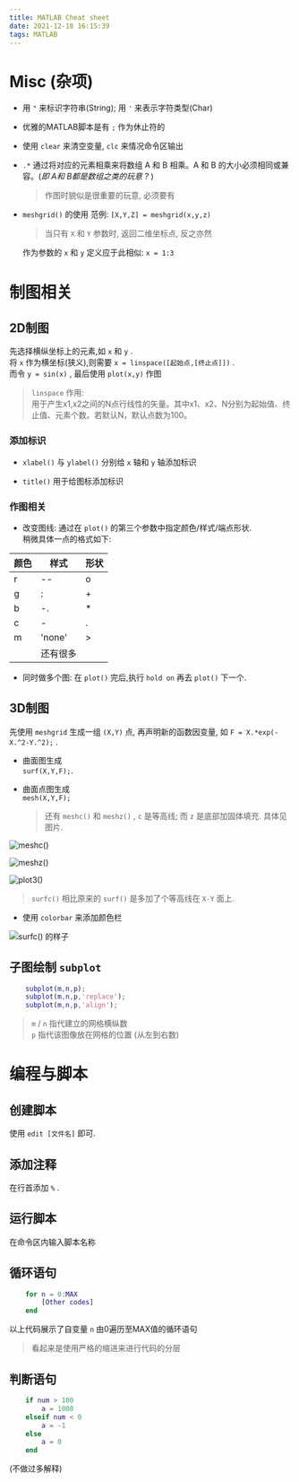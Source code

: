 ```yaml
---
title: MATLAB Cheat sheet
date: 2021-12-18 16:15:39
tags: MATLAB
---
```


# Misc (杂项)

*   用 `"` 来标识字符串(String); 用 `'` 来表示字符类型(Char)  

*   优雅的MATLAB脚本是有 `;` 作为休止符的

*   使用 `clear` 来清空变量, `clc` 来情况命令区输出

*   `.*` 通过将对应的元素相乘来将数组 A 和 B 相乘。A 和 B 的大小必须相同或兼容。(<i>即 A和 B都是数组之类的玩意 ?</i> )

    > 作图时貌似是很重要的玩意, 必须要有

*   `meshgrid()` 的使用
    范例: `[X,Y,Z] = meshgrid(x,y,z)`  
    > 当只有 `X` 和 `Y` 参数时, 返回二维坐标点, 反之亦然  
    
    作为参数的 `x` 和 `y` 定义应于此相似: `x = 1:3`  

# 制图相关

## 2D制图

先选择横纵坐标上的元素,如 `x` 和 `y` .  
将 `x` 作为横坐标(狭义),则需要 `x = linspace([起始点,[终止点]])` .  
而令 `y = sin(x)` , 最后使用 `plot(x,y)` 作图

> `linspace` 作用:   
用于产生x1,x2之间的N点行线性的矢量。其中x1、x2、N分别为起始值、终止值、元素个数。若默认N，默认点数为100。

### 添加标识

* `xlabel()` 与 `ylabel()` 分别给 `x` 轴和 `y` 轴添加标识

* `title()` 用于给图标添加标识

### 作图相关

* 改变图线: 通过在 `plot()` 的第三个参数中指定颜色/样式/端点形状.  
稍微具体一点的格式如下:

|颜色|样式|形状|
|----|----|----|
|r|--|o|
|g|:|+|
|b|-.|*|
|c|-|.|
|m|'none'|>|
||还有很多|

* 同时做多个图: 在 `plot()` 完后,执行 `hold on` 再去 `plot()` 下一个.

## 3D制图

先使用 `meshgrid` 生成一组 `(X,Y)` 点, 再声明新的函数因变量, 如 `F = X.*exp(-X.^2-Y.^2);` .  

*   曲面图生成  
    `surf(X,Y,F);`. 

*   曲面点图生成  
    `mesh(X,Y,F);`

    > 还有 `meshc()` 和 `meshz()` , `c` 是等高线; 而 `z` 是底部加固体填充. 具体见图片.

![`meshc()`](meshc.png)

![`meshz()`](meshz.png)

![`plot3()`](plot3.png)

>   `surfc()` 相比原来的 `surf()` 是多加了个等高线在 `X-Y` 面上.

- 使用 `colorbar` 来添加颜色栏 

![`surfc()` 的样子](surfc.png)

## 子图绘制 `subplot`

```Matlab Script
    subplot(m,n,p);
    subplot(m,n,p,'replace');
    subplot(m,n,p,'align');
```

>   `m` / `n` 指代建立的网格横纵数  
    `p` 指代该图像放在网格的位置 (从左到右数)  

# 编程与脚本

## 创建脚本

使用 `edit [文件名]` 即可.

## 添加注释

在行首添加 `%` .

## 运行脚本

在命令区内输入脚本名称

## 循环语句

```Matlab Script
    for n = 0:MAX
        [Other codes]
    end
```

以上代码展示了自变量 `n` 由0遍历至MAX值的循环语句

> 看起来是使用严格的缩进来进行代码的分层

## 判断语句

```Matlab Script
    if num > 100
        a = 1000
    elseif num < 0
        a = -1
    else
        a = 0
    end
```

(不做过多解释)

